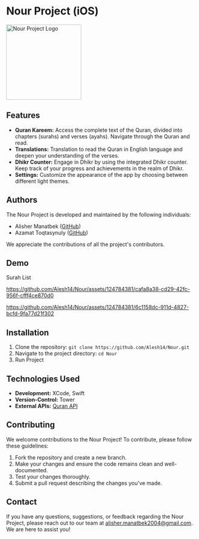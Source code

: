 # Nour Project (iOS)

<img src="https://github.com/Alesh14/Nour/assets/124784381/a1afe48e-ca87-4091-a07e-d58ab43d51f3" alt="Nour Project Logo" width="200" height="200">

## Features

- **Quran Kareem:** Access the complete text of the Quran, divided into chapters (surahs) and verses (ayahs). Navigate through the Quran and read.
- **Translations:** Translation to read the Quran in English language and deepen your understanding of the verses.
- **Dhikr Counter:** Engage in Dhikr by using the integrated Dhikr counter. Keep track of your progress and achievements in the realm of Dhikr.
- **Settings:** Customize the appearance of the app by choosing between different light themes.

## Authors

The Nour Project is developed and maintained by the following individuals:

- Alisher Manatbek ([GitHub](https://github.com/Alesh14))
- Azamat Toqtasynuly ([GitHub](https://github.com/komik000))

We appreciate the contributions of all the project's contributors.

## Demo

Surah List


https://github.com/Alesh14/Nour/assets/124784381/cafa8a38-cd29-42fc-956f-cfff4ce870d0  


https://github.com/Alesh14/Nour/assets/124784381/6c1158dc-911d-4827-bcfd-9fa77d21f302


## Installation

1. Clone the repository: `git clone https://github.com/Alesh14/Nour.git`
2. Navigate to the project directory: `cd Nour`
3. Run Project

## Technologies Used

- **Development:** XCode, Swift
- **Version-Control:** Tower
- **External APIs:** [Quran API](https://alquran.cloud/api)

## Contributing
We welcome contributions to the Nour Project! To contribute, please follow these guidelines:

1. Fork the repository and create a new branch.
2. Make your changes and ensure the code remains clean and well-documented.
3. Test your changes thoroughly.
4. Submit a pull request describing the changes you've made.

## Contact

If you have any questions, suggestions, or feedback regarding the Nour Project, please reach out to our team at alisher.manatbek2004@gmail.com. We are here to assist you!
